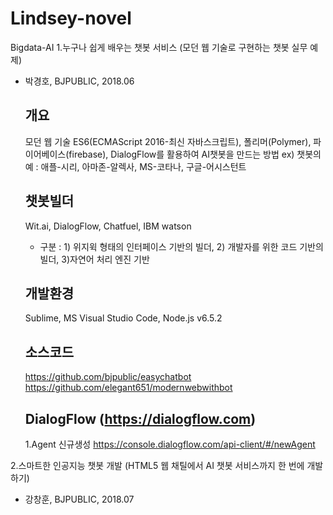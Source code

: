 # Lindsey-novel
Bigdata-AI
1.누구나 쉽게 배우는 챗봇 서비스
(모던 웹 기술로 구현하는 챗봇 실무 예제)
- 박경호, BJPUBLIC, 2018.06

    개요
    -------
    모던 웹 기술 ES6(ECMAScript 2016-최신 자바스크립트), 폴리머(Polymer), 파이어베이스(firebase), DialogFlow를 활용하여 AI챗봇을 만드는 방법
    ex) 챗봇의 예 : 애플-시리, 아마존-알렉사, MS-코타나, 구글-어시스턴트

    챗봇빌더
    -------
    Wit.ai, DialogFlow, Chatfuel, IBM watson
    - 구분 : 1) 위지윅 형태의 인터페이스 기반의 빌더, 2) 개발자를 위한 코드 기반의 빌더, 3)자연어 처리 엔진 기반

    개발환경
    -------
    Sublime, MS Visual Studio Code, Node.js v6.5.2

    소스코드
    -------
    https://github.com/bjpublic/easychatbot
    https://github.com/elegant651/modernwebwithbot

    

    DialogFlow (https://dialogflow.com)
    ------------------------------------------
    1.Agent 신규생성
    https://console.dialogflow.com/api-client/#/newAgent



2.스마트한 인공지능 챗봇 개발
(HTML5 웹 채틸에서 AI 챗봇 서비스까지 한 번에 개발하기)
- 강창훈, BJPUBLIC, 2018.07
